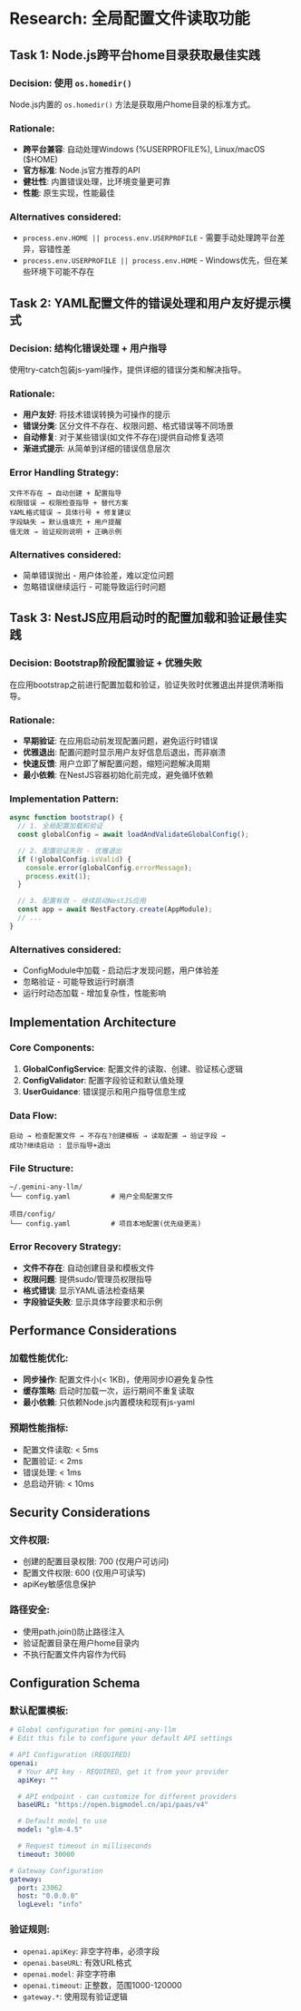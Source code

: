 # Research: 全局配置文件读取功能

## Task 1: Node.js跨平台home目录获取最佳实践

### Decision: 使用 `os.homedir()`
Node.js内置的 `os.homedir()` 方法是获取用户home目录的标准方式。

### Rationale:
- **跨平台兼容**: 自动处理Windows (%USERPROFILE%), Linux/macOS ($HOME)
- **官方标准**: Node.js官方推荐的API
- **健壮性**: 内置错误处理，比环境变量更可靠
- **性能**: 原生实现，性能最佳

### Alternatives considered:
- `process.env.HOME || process.env.USERPROFILE` - 需要手动处理跨平台差异，容错性差
- `process.env.USERPROFILE || process.env.HOME` - Windows优先，但在某些环境下可能不存在

## Task 2: YAML配置文件的错误处理和用户友好提示模式

### Decision: 结构化错误处理 + 用户指导
使用try-catch包装js-yaml操作，提供详细的错误分类和解决指导。

### Rationale:
- **用户友好**: 将技术错误转换为可操作的提示
- **错误分类**: 区分文件不存在、权限问题、格式错误等不同场景
- **自动修复**: 对于某些错误(如文件不存在)提供自动修复选项
- **渐进式提示**: 从简单到详细的错误信息层次

### Error Handling Strategy:
```
文件不存在 → 自动创建 + 配置指导
权限错误 → 权限检查指导 + 替代方案
YAML格式错误 → 具体行号 + 修复建议
字段缺失 → 默认值填充 + 用户提醒
值无效 → 验证规则说明 + 正确示例
```

### Alternatives considered:
- 简单错误抛出 - 用户体验差，难以定位问题
- 忽略错误继续运行 - 可能导致运行时问题

## Task 3: NestJS应用启动时的配置加载和验证最佳实践

### Decision: Bootstrap阶段配置验证 + 优雅失败
在应用bootstrap之前进行配置加载和验证，验证失败时优雅退出并提供清晰指导。

### Rationale:
- **早期验证**: 在应用启动前发现配置问题，避免运行时错误
- **优雅退出**: 配置问题时显示用户友好信息后退出，而非崩溃
- **快速反馈**: 用户立即了解配置问题，缩短问题解决周期
- **最小依赖**: 在NestJS容器初始化前完成，避免循环依赖

### Implementation Pattern:
```typescript
async function bootstrap() {
  // 1. 全局配置加载和验证
  const globalConfig = await loadAndValidateGlobalConfig();

  // 2. 配置验证失败 - 优雅退出
  if (!globalConfig.isValid) {
    console.error(globalConfig.errorMessage);
    process.exit(1);
  }

  // 3. 配置有效 - 继续启动NestJS应用
  const app = await NestFactory.create(AppModule);
  // ...
}
```

### Alternatives considered:
- ConfigModule中加载 - 启动后才发现问题，用户体验差
- 忽略验证 - 可能导致运行时崩溃
- 运行时动态加载 - 增加复杂性，性能影响

## Implementation Architecture

### Core Components:
1. **GlobalConfigService**: 配置文件的读取、创建、验证核心逻辑
2. **ConfigValidator**: 配置字段验证和默认值处理
3. **UserGuidance**: 错误提示和用户指导信息生成

### Data Flow:
```
启动 → 检查配置文件 → 不存在?创建模板 → 读取配置 → 验证字段 →
成功?继续启动 : 显示指导+退出
```

### File Structure:
```
~/.gemini-any-llm/
└── config.yaml          # 用户全局配置文件

项目/config/
└── config.yaml          # 项目本地配置(优先级更高)
```

### Error Recovery Strategy:
- **文件不存在**: 自动创建目录和模板文件
- **权限问题**: 提供sudo/管理员权限指导
- **格式错误**: 显示YAML语法检查结果
- **字段验证失败**: 显示具体字段要求和示例

## Performance Considerations

### 加载性能优化:
- **同步操作**: 配置文件小(< 1KB)，使用同步IO避免复杂性
- **缓存策略**: 启动时加载一次，运行期间不重复读取
- **最小依赖**: 只依赖Node.js内置模块和现有js-yaml

### 预期性能指标:
- 配置文件读取: < 5ms
- 配置验证: < 2ms
- 错误处理: < 1ms
- 总启动开销: < 10ms

## Security Considerations

### 文件权限:
- 创建的配置目录权限: 700 (仅用户可访问)
- 配置文件权限: 600 (仅用户可读写)
- apiKey敏感信息保护

### 路径安全:
- 使用path.join()防止路径注入
- 验证配置目录在用户home目录内
- 不执行配置文件内容作为代码

## Configuration Schema

### 默认配置模板:
```yaml
# Global configuration for gemini-any-llm
# Edit this file to configure your default API settings

# API Configuration (REQUIRED)
openai:
  # Your API key - REQUIRED, get it from your provider
  apiKey: ""

  # API endpoint - can customize for different providers
  baseURL: "https://open.bigmodel.cn/api/paas/v4"

  # Default model to use
  model: "glm-4.5"

  # Request timeout in milliseconds
  timeout: 30000

# Gateway Configuration
gateway:
  port: 23062
  host: "0.0.0.0"
  logLevel: "info"
```

### 验证规则:
- `openai.apiKey`: 非空字符串，必须字段
- `openai.baseURL`: 有效URL格式
- `openai.model`: 非空字符串
- `openai.timeout`: 正整数，范围1000-120000
- `gateway.*`: 使用现有验证逻辑
